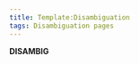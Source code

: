```yaml
---
title: Template:Disambiguation
tags: Disambiguation pages
---
```


<includeonly>__DISAMBIG__ </includeonly>